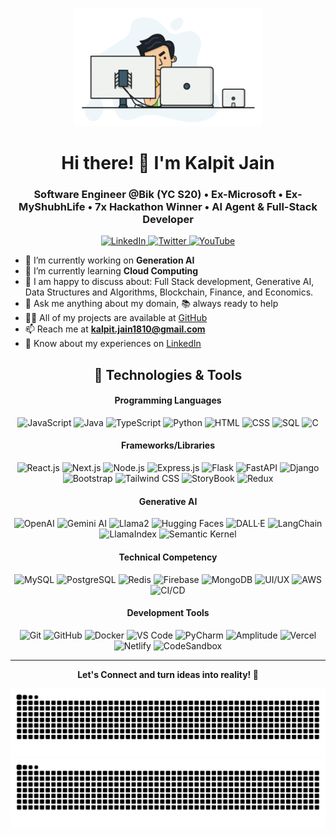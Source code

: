 <p align="center">
  <img width="300" src="developer.gif" alt="Coding">
</p>

<h1 align="center">Hi there! 👋 I'm Kalpit Jain</h1>
<h3 align="center">Software Engineer @Bik (YC S20) • Ex-Microsoft • Ex-MyShubhLife • 7x Hackathon Winner • AI Agent & Full-Stack Developer</h3>

<p align="center">
  <a href="https://linkedin.com/in/kalpitjain18/" target="_blank">
    <img src="https://img.shields.io/badge/-LinkedIn-0077B5?style=flat-square&logo=linkedin&logoColor=white" alt="LinkedIn">
  </a>
  <a href="https://twitter.com/_kalpitjain_" target="_blank">
    <img src="https://img.shields.io/badge/-Twitter-1DA1F2?style=flat-square&logo=twitter&logoColor=white" alt="Twitter">
  </a>
  <a href="https://www.youtube.com/@kalpit_jain" target="_blank">
    <img src="https://img.shields.io/badge/-YouTube-FF0000?style=flat-square&logo=youtube&logoColor=white" alt="YouTube">
  </a>
</p>

- 🔭 I’m currently working on **Generation AI**
- 🌱 I’m currently learning **Cloud Computing**
- 🤝 I am happy to discuss about: Full Stack development, Generative AI, Data Structures and Algorithms, Blockchain, Finance, and Economics.
- 💬 Ask me anything about my domain, 📚 always ready to help
- 👨‍💻 All of my projects are available at [GitHub](https://github.com/kalpitjain)
- 📫 Reach me at **kalpit.jain1810@gmail.com**
- 📄 Know about my experiences on [LinkedIn](https://www.linkedin.com/in/kalpitjain18/)

<h2 align="center">🚀 Technologies & Tools</h2>

<h4 align="center">Programming Languages</h4>
<p align="center">
  <img src="https://img.shields.io/badge/-JavaScript-F7DF1E?style=flat-square&logo=javascript&logoColor=white" alt="JavaScript">
  <img src="https://img.shields.io/badge/-Java-007396?style=flat-square&logo=java&logoColor=white" alt="Java">
  <img src="https://img.shields.io/badge/-TypeScript-3178C6?style=flat-square&logo=typescript&logoColor=white" alt="TypeScript">
  <img src="https://img.shields.io/badge/-Python-3776AB?style=flat-square&logo=python&logoColor=white" alt="Python">
  <img src="https://img.shields.io/badge/-HTML-E34F26?style=flat-square&logo=html5&logoColor=white" alt="HTML">
  <img src="https://img.shields.io/badge/-CSS-1572B6?style=flat-square&logo=css3&logoColor=white" alt="CSS">
  <img src="https://img.shields.io/badge/-SQL-4479A1?style=flat-square&logo=sql&logoColor=white" alt="SQL">
  <img src="https://img.shields.io/badge/-C-A8B9CC?style=flat-square&logo=c&logoColor=white" alt="C">
</p>

<h4 align="center">Frameworks/Libraries</h4>
<p align="center">
  <img src="https://img.shields.io/badge/-React.js-61DAFB?style=flat-square&logo=react&logoColor=white" alt="React.js">
  <img src="https://img.shields.io/badge/-Next.js-000000?style=flat-square&logo=next.js&logoColor=white" alt="Next.js">
  <img src="https://img.shields.io/badge/-Node.js-339933?style=flat-square&logo=node.js&logoColor=white" alt="Node.js">
  <img src="https://img.shields.io/badge/-Express.js-000000?style=flat-square&logo=express&logoColor=white" alt="Express.js">
  <img src="https://img.shields.io/badge/-Flask-000000?style=flat-square&logo=flask&logoColor=white" alt="Flask">
  <img src="https://img.shields.io/badge/-FastAPI-009688?style=flat-square&logo=fastapi&logoColor=white" alt="FastAPI">
  <img src="https://img.shields.io/badge/-Django-092E20?style=flat-square&logo=django&logoColor=white" alt="Django">
  <img src="https://img.shields.io/badge/-Bootstrap-7952B3?style=flat-square&logo=bootstrap&logoColor=white" alt="Bootstrap">
  <img src="https://img.shields.io/badge/-Tailwind_CSS-38B2AC?style=flat-square&logo=tailwind-css&logoColor=white" alt="Tailwind CSS">
  <img src="https://img.shields.io/badge/-StoryBook-FF4785?style=flat-square&logo=storybook&logoColor=white" alt="StoryBook">
  <img src="https://img.shields.io/badge/-Redux-764ABC?style=flat-square&logo=redux&logoColor=white" alt="Redux">
</p>

<h4 align="center">Generative AI</h4>
<p align="center">
  <img src="https://img.shields.io/badge/-OpenAI-0082C3?style=flat-square&logo=openai&logoColor=white" alt="OpenAI">
  <img src="https://img.shields.io/badge/-Gemini_AI-3F49CC?style=flat-square&logo=gemini-ai&logoColor=white" alt="Gemini AI">
  <img src="https://img.shields.io/badge/-Llama2-FFA07A?style=flat-square&logo=llama2&logoColor=white" alt="Llama2">
  <img src="https://img.shields.io/badge/-Hugging_Faces-1766B3?style=flat-square&logo=hugging-face&logoColor=white" alt="Hugging Faces">
  <img src="https://img.shields.io/badge/-DALL·E-000000?style=flat-square&logo=dalle&logoColor=white" alt="DALL·E">
  <img src="https://img.shields.io/badge/-LangChain-1E1E1E?style=flat-square&logo=langchain&logoColor=white" alt="LangChain">
  <img src="https://img.shields.io/badge/-LlamaIndex-FFA07A?style=flat-square&logo=llama-index&logoColor=white" alt="LlamaIndex">
  <img src="https://img.shields.io/badge/-Semantic_Kernel-6550E9?style=flat-square&logo=semantic-kernel&logoColor=white" alt="Semantic Kernel">
</p>

<h4 align="center">Technical Competency</h4>
<p align="center">
  <img src="https://img.shields.io/badge/-MySQL-4479A1?style=flat-square&logo=mysql&logoColor=white" alt="MySQL">
  <img src="https://img.shields.io/badge/-PostgreSQL-336791?style=flat-square&logo=postgresql&logoColor=white" alt="PostgreSQL">
  <img src="https://img.shields.io/badge/-Redis-DC382D?style=flat-square&logo=redis&logoColor=white" alt="Redis">
  <img src="https://img.shields.io/badge/-Firebase-FFCA28?style=flat-square&logo=firebase&logoColor=white" alt="Firebase">
  <img src="https://img.shields.io/badge/-MongoDB-4DB33D?style=flat-square&logo=mongodb&logoColor=white" alt="MongoDB">
  <img src="https://img.shields.io/badge/-UI/UX-4FC08D?style=flat-square" alt="UI/UX">
  <img src="https://img.shields.io/badge/-AWS-232F3E?style=flat-square&logo=amazon-aws&logoColor=white" alt="AWS">
  <img src="https://img.shields.io/badge/-CI/CD-4285F4?style=flat-square&logo=google-cloud&logoColor=white" alt="CI/CD">
</p>

<h4 align="center">Development Tools</h4>
<p align="center">
  <img src="https://img.shields.io/badge/-Git-F05032?style=flat-square&logo=git&logoColor=white" alt="Git">
  <img src="https://img.shields.io/badge/-GitHub-181717?style=flat-square&logo=github&logoColor=white" alt="GitHub">
  <img src="https://img.shields.io/badge/-Docker-2496ED?style=flat-square&logo=docker&logoColor=white" alt="Docker">
  <img src="https://img.shields.io/badge/-VS%20Code-007ACC?style=flat-square&logo=visual-studio-code&logoColor=white" alt="VS Code">
  <img src="https://img.shields.io/badge/-PyCharm-000000?style=flat-square&logo=pycharm&logoColor=white" alt="PyCharm">
  <img src="https://img.shields.io/badge/-Amplitude-1E1E1E?style=flat-square&logo=amplitude&logoColor=white" alt="Amplitude">
  <img src="https://img.shields.io/badge/-Vercel-000000?style=flat-square&logo=vercel&logoColor=white" alt="Vercel">
  <img src="https://img.shields.io/badge/-Netlify-00C7B7?style=flat-square&logo=netlify&logoColor=white" alt="Netlify">
  <img src="https://img.shields.io/badge/-CodeSandbox-000000?style=flat-square&logo=codesandbox&logoColor=white" alt="CodeSandbox">
</p>

<hr/>
<p align="center">
  <strong>
    Let's Connect and turn ideas into reality! 🚀
  </strong>
</p>

![GitHub Snake Light](https://github.com/kalpitjain/kalpitjain/raw/output/github-contribution-grid-snake.svg#gh-light-mode-only)
![GitHub Snake Dark](https://github.com/kalpitjain/kalpitjain/raw/output/github-contribution-grid-snake-dark.svg#gh-dark-mode-only)
